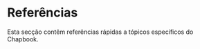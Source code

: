 <div class="intro references">
    <h1>Referências</h1>
</div>

Esta secção contêm referências rápidas a tópicos específicos do Chapbook.
